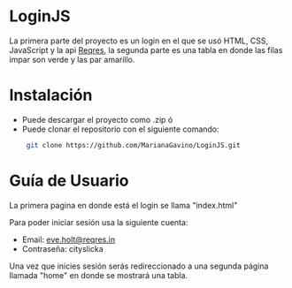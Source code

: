 # LoginJS
La primera parte del proyecto es un login en el que se usó HTML, CSS, JavaScript y la api [Reqres](https://reqres.in/), la segunda parte es una tabla en donde las filas impar son verde y las par amarillo.

# Instalación
- Puede descargar el proyecto como .zip ó
- Puede clonar el repositorio con el siguiente comando:
  ```sh
   git clone https://github.com/MarianaGavino/LoginJS.git
   ```

# Guía de Usuario
La primera pagina en donde está el login se llama "index.html"

Para poder iniciar sesión usa la siguiente cuenta:
- Email: eve.holt@reqres.in
- Contraseña: cityslicka
  
Una vez que inicies sesión serás redireccionado a una segunda página llamada "home" en donde se mostrará una tabla.
